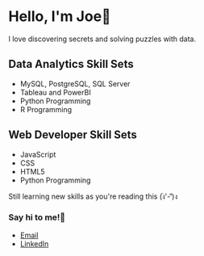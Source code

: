 # Hello, I'm Joe👋

I love discovering secrets and solving puzzles with data. 

## Data Analytics Skill Sets
- MySQL, PostgreSQL, SQL Server
- Tableau and PowerBI
- Python Programming
- R Programming

## Web Developer Skill Sets
- JavaScript
- CSS
- HTML5
- Python Programming

Still learning new skills as you're reading this (ง︡'-'︠)ง

### Say hi to me!👋
- [Email](joe.huan@outlook.com)
- [LinkedIn](https://www.linkedin.com/in/joehuan/)

<!---
Joe-huan/Joe-huan is a ✨ special ✨ repository because its `README.md` (this file) appears on your GitHub profile.
You can click the Preview link to take a look at your changes.
--->

